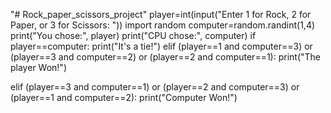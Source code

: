 "# Rock_paper_scissors_project" 
player=int(input("Enter 1 for Rock, 2 for Paper, or 3 for Scissors: "))
import random
computer=random.randint(1,4)
print("You chose:", player)
print("CPU chose:", computer)
if player==computer:
    print("It's a tie!")
elif (player==1 and computer==3) or (player==3 and computer==2) or (player==2 and computer==1):
    print("The player Won!")
    
elif (player==3 and computer==1) or (player==2 and computer==3) or (player==1 and computer==2):
     print("Computer Won!")


    
